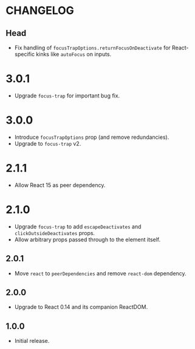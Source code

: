 # CHANGELOG

## Head

- Fix handling of `focusTrapOptions.returnFocusOnDeactivate` for React-specific kinks like `autoFocus` on inputs.

# 3.0.1

- Upgrade `focus-trap` for important bug fix.

# 3.0.0

- Introduce `focusTrapOptions` prop (and remove redundancies).
- Upgrade to `focus-trap` v2.

# 2.1.1

- Allow React 15 as peer dependency.

# 2.1.0

- Upgrade `focus-trap` to add `escapeDeactivates` and `clickOutsideDeactivates` props.
- Allow arbitrary props passed through to the element itself.

## 2.0.1

- Move `react` to `peerDependencies` and remove `react-dom` dependency.

## 2.0.0

- Upgrade to React 0.14 and its companion ReactDOM.

## 1.0.0

- Initial release.
